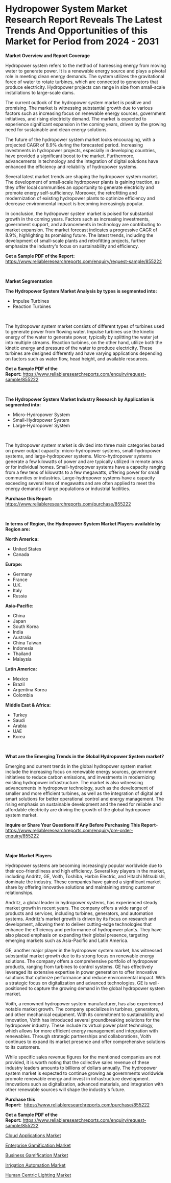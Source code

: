 <p><h1>Hydropower System Market Research Report Reveals The Latest Trends And Opportunities of this Market for Period from 2024 - 2031</h1></p><p><strong>Market Overview and Report Coverage</strong></p>
<p><p>Hydropower system refers to the method of harnessing energy from moving water to generate power. It is a renewable energy source and plays a pivotal role in meeting clean energy demands. The system utilizes the gravitational force of water to rotate turbines, which are connected to generators that produce electricity. Hydropower projects can range in size from small-scale installations to large-scale dams.</p><p>The current outlook of the hydropower system market is positive and promising. The market is witnessing substantial growth due to various factors such as increasing focus on renewable energy sources, government initiatives, and rising electricity demand. The market is expected to experience significant expansion in the coming years, driven by the growing need for sustainable and clean energy solutions.</p><p>The future of the hydropower system market looks encouraging, with a projected CAGR of 8.9% during the forecasted period. Increasing investments in hydropower projects, especially in developing countries, have provided a significant boost to the market. Furthermore, advancements in technology and the integration of digital solutions have enhanced the efficiency and reliability of hydropower systems.</p><p>Several latest market trends are shaping the hydropower system market. The development of small-scale hydropower plants is gaining traction, as they offer local communities an opportunity to generate electricity and promote energy self-sufficiency. Moreover, the retrofitting and modernization of existing hydropower plants to optimize efficiency and decrease environmental impact is becoming increasingly popular.</p><p>In conclusion, the hydropower system market is poised for substantial growth in the coming years. Factors such as increasing investments, government support, and advancements in technology are contributing to market expansion. The market forecast indicates a progressive CAGR of 8.9%, highlighting its promising future. The latest trends, including the development of small-scale plants and retrofitting projects, further emphasize the industry's focus on sustainability and efficiency.</p></p>
<p><strong>Get a Sample PDF of the Report:</strong> <a href="https://www.reliableresearchreports.com/enquiry/request-sample/855222">https://www.reliableresearchreports.com/enquiry/request-sample/855222</a></p>
<p>&nbsp;</p>
<p><strong>Market Segmentation</strong></p>
<p><strong>The Hydropower System Market Analysis by types is segmented into:</strong></p>
<p><ul><li>Impulse Turbines</li><li>Reaction Turbines</li></ul></p>
<p>&nbsp;</p>
<p><p>The hydropower system market consists of different types of turbines used to generate power from flowing water. Impulse turbines use the kinetic energy of the water to generate power, typically by splitting the water jet into multiple streams. Reaction turbines, on the other hand, utilize both the kinetic energy and pressure of the water to produce electricity. These turbines are designed differently and have varying applications depending on factors such as water flow, head height, and available resources.</p></p>
<p><strong>Get a Sample PDF of the Report:</strong>&nbsp;<a href="https://www.reliableresearchreports.com/enquiry/request-sample/855222">https://www.reliableresearchreports.com/enquiry/request-sample/855222</a></p>
<p>&nbsp;</p>
<p><strong>The Hydropower System Market Industry Research by Application is segmented into:</strong></p>
<p><ul><li>Micro-Hydropower System</li><li>Small-Hydropower System</li><li>Large-Hydropower System</li></ul></p>
<p>&nbsp;</p>
<p><p>The hydropower system market is divided into three main categories based on power output capacity: micro-hydropower systems, small-hydropower systems, and large-hydropower systems. Micro-hydropower systems generate a few kilowatts of power and are typically utilized in remote areas or for individual homes. Small-hydropower systems have a capacity ranging from a few tens of kilowatts to a few megawatts, offering power for small communities or industries. Large-hydropower systems have a capacity exceeding several tens of megawatts and are often applied to meet the energy demands of large populations or industrial facilities.</p></p>
<p><strong>Purchase this Report:</strong>&nbsp; <a href="https://www.reliableresearchreports.com/purchase/855222">https://www.reliableresearchreports.com/purchase/855222</a></p>
<p>&nbsp;</p>
<p><strong>In terms of Region, the Hydropower System Market Players available by Region are:</strong></p>
<p>
    <p> <strong> North America: </strong>
        <ul>
            <li>United States</li>
            <li>Canada</li>
        </ul>
        </p> 
    <p> <strong> Europe: </strong>
        <ul>
            <li>Germany</li>
            <li>France</li>
            <li>U.K.</li>
            <li>Italy</li>
            <li>Russia</li>
        </ul>
        </p> 
    <p> <strong> Asia-Pacific: </strong>
        <ul>
            <li>China</li>
            <li>Japan</li>
            <li>South Korea</li>
            <li>India</li>
            <li>Australia</li>
            <li>China Taiwan</li>
            <li>Indonesia</li>
            <li>Thailand</li>
            <li>Malaysia</li>
        </ul>
        </p> 
    <p> <strong> Latin America: </strong>
        <ul>
            <li>Mexico</li>
            <li>Brazil</li>
            <li>Argentina Korea</li>
            <li>Colombia</li>
        </ul>
        </p> 
    <p> <strong> Middle East & Africa: </strong>
        <ul>
            <li>Turkey</li>
            <li>Saudi</li>
            <li>Arabia</li>
            <li>UAE</li>
            <li>Korea</li>
        </ul>
    </p>
    </p>
<p>&nbsp;</p>
<p><strong>What are the Emerging Trends in the Global Hydropower System market?</strong></p>
<p><p>Emerging and current trends in the global hydropower system market include the increasing focus on renewable energy sources, government initiatives to reduce carbon emissions, and investments in modernizing existing hydropower infrastructure. The market is also witnessing advancements in hydropower technology, such as the development of smaller and more efficient turbines, as well as the integration of digital and smart solutions for better operational control and energy management. The rising emphasis on sustainable development and the need for reliable and affordable electricity are driving the growth of the global hydropower system market.</p></p>
<p><strong>Inquire or Share Your Questions If Any Before Purchasing This Report</strong>- <a href="https://www.reliableresearchreports.com/enquiry/pre-order-enquiry/855222">https://www.reliableresearchreports.com/enquiry/pre-order-enquiry/855222</a></p>
<p>&nbsp;</p>
<p><strong>Major Market Players</strong></p>
<p><p>Hydropower systems are becoming increasingly popular worldwide due to their eco-friendliness and high efficiency. Several key players in the market, including Andritz, GE, Voith, Toshiba, Harbin Electric, and Hitachi Mitsubishi, dominate the industry. These companies have gained a significant market share by offering innovative solutions and maintaining strong customer relationships.</p><p>Andritz, a global leader in hydropower systems, has experienced steady market growth in recent years. The company offers a wide range of products and services, including turbines, generators, and automation systems. Andritz's market growth is driven by its focus on research and development, allowing them to deliver cutting-edge technologies that enhance the efficiency and performance of hydropower plants. They have also placed emphasis on expanding their global presence, targeting emerging markets such as Asia-Pacific and Latin America.</p><p>GE, another major player in the hydropower system market, has witnessed substantial market growth due to its strong focus on renewable energy solutions. The company offers a comprehensive portfolio of hydropower products, ranging from turbines to control systems. GE has effectively leveraged its extensive expertise in power generation to offer innovative solutions that optimize performance and reduce environmental impact. With a strategic focus on digitalization and advanced technologies, GE is well-positioned to capture the growing demand in the global hydropower system market.</p><p>Voith, a renowned hydropower system manufacturer, has also experienced notable market growth. The company specializes in turbines, generators, and other mechanical equipment. With its commitment to sustainability and innovation, Voith has introduced several groundbreaking solutions for the hydropower industry. These include its virtual power plant technology, which allows for more efficient energy management and integration with renewables. Through strategic partnerships and collaborations, Voith continues to expand its market presence and offer comprehensive solutions to its customers.</p><p>While specific sales revenue figures for the mentioned companies are not provided, it is worth noting that the collective sales revenue of these industry leaders amounts to billions of dollars annually. The hydropower system market is expected to continue growing as governments worldwide promote renewable energy and invest in infrastructure development. Innovations such as digitalization, advanced materials, and integration with other renewable sources will shape the industry's future.</p></p>
<p><strong>Purchase this Report:</strong>&nbsp;&nbsp;<a href="https://www.reliableresearchreports.com/purchase/855222">https://www.reliableresearchreports.com/purchase/855222</a></p>
<p></p>
<p><strong>Get a Sample PDF of the Report:</strong>&nbsp;<a href="https://www.reliableresearchreports.com/enquiry/request-sample/855222">https://www.reliableresearchreports.com/enquiry/request-sample/855222</a></p>
<p><p><a href="https://medium.com/@anmolreportprime/cloud-applications-market-competitive-analysis-market-trends-and-forecast-to-2030-dd0d6ee658aa">Cloud Applications Market</a></p><p><a href="https://medium.com/@anmolreportprime/enterprise-gamification-market-insights-into-market-cagr-market-trends-and-growth-strategies-8572431fbd15">Enterprise Gamification Market</a></p><p><a href="https://medium.com/@anmolreportprime/analyzing-business-gamification-market-global-industry-perspective-and-forecast-2023-to-2030-8a2bcaa2f723">Business Gamification Market</a></p><p><a href="https://medium.com/@anmolreportprime/irrigation-automation-market-share-evolution-and-market-growth-trends-2023-2030-d389ff42ee97">Irrigation Automation Market</a></p><p><a href="https://medium.com/@anmolreportprime/human-centric-lighting-market-exploring-market-share-market-trends-and-future-growth-b9ba62b74c80">Human Centric Lighting Market</a></p></p>